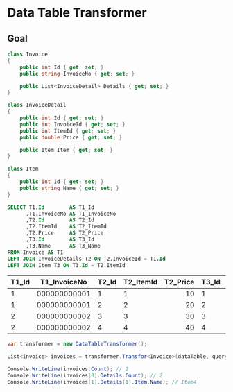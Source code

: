 # Data Table Transformer

## Goal

```csharp
class Invoice
{
    public int Id { get; set; }
    public string InvoiceNo { get; set; }

    public List<InvoiceDetail> Details { get; set; }
}

class InvoiceDetail
{
    public int Id { get; set; }
    public int InvoiceId { get; set; }
    public int ItemId { get; set; }
    public double Price { get; set; }

    public Item Item { get; set; }
}

class Item
{
    public int Id { get; set; }
    public string Name { get; set; }
}
```

```sql
SELECT T1.Id        AS T1_Id
      ,T1.InvoiceNo AS T1_InvoiceNo
      ,T2.Id        AS T2_Id
      ,T2.ItemId    AS T2_ItemId
      ,T2.Price     AS T2_Price
      ,T3.Id        AS T3_Id
      ,T3.Name      AS T3_Name
FROM Invoice AS T1
LEFT JOIN InvoiceDetails T2 ON T2.InvoiceId = T1.Id
LEFT JOIN Item T3 ON T3.Id = T2.ItemId
```

| T1_Id | T1_InvoiceNo | T2_Id | T2_ItemId | T2_Price | T3_Id | T3_Name |
|-------|--------------|-------|-----------|---------:|-------|---------|
| 1     | 000000000001 | 1     | 1         |       10 | 1     | Item1   |
| 1     | 000000000001 | 2     | 2         |       20 | 2     | Item2   |
| 2     | 000000000002 | 3     | 3         |       30 | 3     | Item3   |
| 2     | 000000000002 | 4     | 4         |       40 | 4     | Item4   |

```csharp
var transformer = new DataTableTransformer();

List<Invoice> invoices = transformer.Transfor<Invoice>(dataTable, queryInfo);

Console.WriteLine(invoices.Count); // 2
Console.WriteLine(invoices[0].Details.Count); // 2
Console.WriteLine(invoices[1].Details[1].Item.Name); // Item4
```
